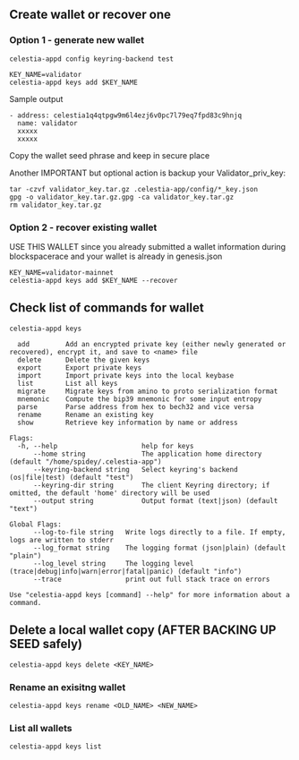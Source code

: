 ## Create wallet or recover one

### Option 1 - generate new wallet

```
celestia-appd config keyring-backend test
```

```
KEY_NAME=validator
celestia-appd keys add $KEY_NAME
```

Sample output

```
- address: celestia1q4qtpgw9m6l4ezj6v0pc7l79eq7fpd83c9hnjq
  name: validator
  xxxxx
  xxxxx
```


Copy the wallet seed phrase and keep in secure place

Another IMPORTANT but optional action is backup your Validator_priv_key:

```
tar -czvf validator_key.tar.gz .celestia-app/config/*_key.json
gpg -o validator_key.tar.gz.gpg -ca validator_key.tar.gz
rm validator_key.tar.gz
``` 

### Option 2 - recover existing wallet

USE THIS WALLET since you already submitted a wallet information during blockspacerace and your wallet is already in genesis.json

```
KEY_NAME=validator-mainnet
celestia-appd keys add $KEY_NAME --recover
```

## Check list of commands for wallet

```
celestia-appd keys
```

```Available Commands:
  add         Add an encrypted private key (either newly generated or recovered), encrypt it, and save to <name> file
  delete      Delete the given keys
  export      Export private keys
  import      Import private keys into the local keybase
  list        List all keys
  migrate     Migrate keys from amino to proto serialization format
  mnemonic    Compute the bip39 mnemonic for some input entropy
  parse       Parse address from hex to bech32 and vice versa
  rename      Rename an existing key
  show        Retrieve key information by name or address

Flags:
  -h, --help                     help for keys
      --home string              The application home directory (default "/home/spidey/.celestia-app")
      --keyring-backend string   Select keyring's backend (os|file|test) (default "test")
      --keyring-dir string       The client Keyring directory; if omitted, the default 'home' directory will be used
      --output string            Output format (text|json) (default "text")

Global Flags:
      --log-to-file string   Write logs directly to a file. If empty, logs are written to stderr
      --log_format string    The logging format (json|plain) (default "plain")
      --log_level string     The logging level (trace|debug|info|warn|error|fatal|panic) (default "info")
      --trace                print out full stack trace on errors

Use "celestia-appd keys [command] --help" for more information about a command.
```

## Delete a local wallet copy (AFTER BACKING UP SEED safely)

```
celestia-appd keys delete <KEY_NAME>
```

### Rename an exisitng wallet 

```
celestia-appd keys rename <OLD_NAME> <NEW_NAME>
```

### List all wallets

```
celestia-appd keys list
```

